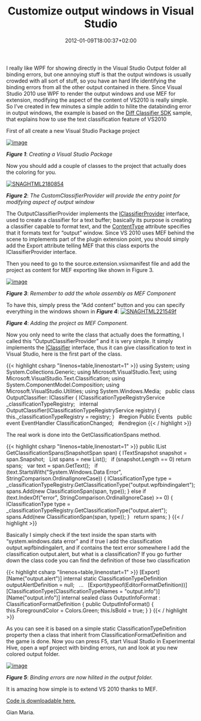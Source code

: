 ﻿---
title: "Customize output windows in Visual Studio"
description: ""
date: 2012-01-09T18:00:37+02:00
draft: false
tags: [MEF,Plugin,Visual Studio]
categories: [Visual Studio]
---
I really like WPF for showing directly in the Visual Studio Output folder all binding errors, but one annoying stuff is that the output windows is usually crowded with all sort of stuff, so you have an hard life identifying the binding errors from all the other output contained in there. Since Visual Studio 2010 use WPF to render the output windows and use MEF for extension, modifying the aspect of the content of VS2010 is really simple. So I’ve created in few minutes a simple addin to hilite the databinding error in output windows, the example is based on the [Diff Classifier SDK](http://code.msdn.microsoft.com/windowsdesktop/Diff-Classifier-e87ed723) sample, that explains how to use the text classification feature of VS2010

First of all create a new Visual Studio Package project

[![image](http://www.codewrecks.com/blog/wp-content/uploads/2012/01/image_thumb.png "image")](http://www.codewrecks.com/blog/wp-content/uploads/2012/01/image.png)

 ***Figure 1***: *Creating a Visual Studio Package*

Now you should add a couple of classes to the project that actually does the coloring for you.

[![SNAGHTML2180854](http://www.codewrecks.com/blog/wp-content/uploads/2012/01/SNAGHTML2180854_thumb.png "SNAGHTML2180854")](http://www.codewrecks.com/blog/wp-content/uploads/2012/01/SNAGHTML2180854.png)

 ***Figure 2***: *The CustomClassifierProvider will provide the entry point for modifying aspect of output window*

The OutputClassifierProvider implements the [IClassifierProvider](http://msdn.microsoft.com/en-us/library/dd885586.aspx) interface, used to create a classifier for a text buffer; basically its purpose is creating a classifier capable to format text, and the [ContentType](http://msdn.microsoft.com/en-us/library/dd821104.aspx) attribute specifies that it formats text for “output” window. Since VS 2010 uses MEF behind the scene to implements part of the plugin extension point, you should simply add the Export attribute telling MEF that this class exports the IClassifierProvider interface.

Then you need to go to the source.extension.vsixmanifest file and add the project as content for MEF exporting like shown in Figure 3.

[![image](http://www.codewrecks.com/blog/wp-content/uploads/2012/01/image_thumb1.png "image")](http://www.codewrecks.com/blog/wp-content/uploads/2012/01/image1.png)

 ***Figure 3***: *Remember to add the whole assembly as MEF Component*

To have this, simply press the “Add content” button and you can specify everything in the windows shown in  ***Figure 4***: [![SNAGHTML221549f](http://www.codewrecks.com/blog/wp-content/uploads/2012/01/SNAGHTML221549f_thumb.png "SNAGHTML221549f")](http://www.codewrecks.com/blog/wp-content/uploads/2012/01/SNAGHTML221549f.png)

 ***Figure 4***: *Adding the project as MEF Component.*

Now you only need to write the class that actually does the formatting, I called this “OutputClassifierProvider” and it is very simple. It simply implements the [IClassifier](http://msdn.microsoft.com/en-us/library/dd820929.aspx) interface, thus it can give classification to text in Visual Studio, here is the first part of the class.

{{< highlight csharp "linenos=table,linenostart=1" >}}
using System;
using System.Collections.Generic;
using Microsoft.VisualStudio.Text;
using Microsoft.VisualStudio.Text.Classification;
using System.ComponentModel.Composition;
using Microsoft.VisualStudio.Utilities;
using System.Windows.Media;
 
public class OutputClassifier: IClassifier
{
IClassificationTypeRegistryService _classificationTypeRegistry;
 
internal OutputClassifier(IClassificationTypeRegistryService registry)
{
this._classificationTypeRegistry = registry;
}
 
#region Public Events
 
public event EventHandler<ClassificationChangedEventArgs> ClassificationChanged;
 
#endregion
{{< / highlight >}}

The real work is done into the GetClassificationSpans method.

{{< highlight csharp "linenos=table,linenostart=1" >}}
public IList<ClassificationSpan> GetClassificationSpans(SnapshotSpan span)
{
ITextSnapshot snapshot = span.Snapshot;
 
List<ClassificationSpan> spans = new List<ClassificationSpan>();
 
if (snapshot.Length == 0)
return spans;
 
var text = span.GetText();
 
if (text.StartsWith("System.Windows.Data Error", StringComparison.OrdinalIgnoreCase))
{
IClassificationType type = _classificationTypeRegistry.GetClassificationType("output.wpfbindingalert");
spans.Add(new ClassificationSpan(span, type));
} else if (text.IndexOf("error", StringComparison.OrdinalIgnoreCase) >= 0)
{
IClassificationType type = _classificationTypeRegistry.GetClassificationType("output.alert");
spans.Add(new ClassificationSpan(span, type));
}
 
return spans;
}
{{< / highlight >}}

Basically I simply check if the text inside the span starts with “system.windows.data error” and if true I add the classification output.wpfbindingalert, and if contains the text error somewhere I add the classification output.alert, but what is a classification? If you go further down the class code you can find the definition of those two classification

{{< highlight csharp "linenos=table,linenostart=1" >}}
[Export]
[Name("output.alert")]
internal static ClassificationTypeDefinition outputAlertDefinition = null;
 
...
 
[Export(typeof(EditorFormatDefinition))]
[ClassificationType(ClassificationTypeNames = "output.info")]
[Name("output.info")]
internal sealed class OutputInfoFormat : ClassificationFormatDefinition
{
public OutputInfoFormat()
{
this.ForegroundColor =  Colors.Green;
this.IsBold = true;
}
}
{{< / highlight >}}

As you can see it is based on a simple static ClassificationTypeDefinition property then a class that inherit from ClassificationFormatDefinition and the game is done. Now you can press F5, start Visual Studio in Experimental Hive, open a wpf project with binding errors, run and look at you new colored output folder.

[![image](http://www.codewrecks.com/blog/wp-content/uploads/2012/01/image_thumb2.png "image")](http://www.codewrecks.com/blog/wp-content/uploads/2012/01/image2.png)

 ***Figure 5***: *Binding errors are now hilited in the output folder.*

It is amazing how simple is to extend VS 2010 thanks to MEF.

[Code is downloadable here.](http://www.codewrecks.com/files/alkampfervsix.zip)

Gian Maria.
